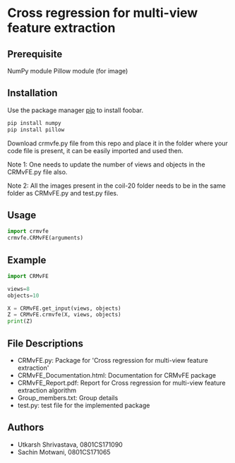 # Cross regression for multi-view feature extraction



## Prerequisite

NumPy module
Pillow module (for image)


## Installation

Use the package manager [pip](https://pip.pypa.io/en/stable/) to install foobar.

```bash
pip install numpy
pip install pillow
```
Download crmvfe.py file from this repo and place it in the folder where your code file is present, it can be easily imported and used then.

Note 1: One needs to update the number of views and objects in the CRMvFE.py file also.

Note 2: All the images present in the coil-20 folder needs to be in the same folder as CRMvFE.py and test.py files.

## Usage

```python
import crmvfe
crmvfe.CRMvFE(arguments)
```

## Example

```python
import CRMvFE

views=8
objects=10

X = CRMvFE.get_input(views, objects)
Z = CRMvFE.crmvfe(X, views, objects)
print(Z)
```

## File Descriptions
* CRMvFE.py: Package for 'Cross regression for multi-view feature extraction'
* CRMvFE_Documentation.html: Documentation for CRMvFE package
* CRMvFE_Report.pdf: Report for Cross regression for multi-view feature extraction algorithm
* Group_members.txt: Group details
* test.py: test file for the implemented package
 
## Authors
* Utkarsh Shrivastava, 0801CS171090
* Sachin Motwani, 0801CS171065
